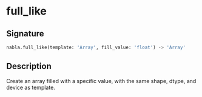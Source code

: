 # full_like

## Signature

```python
nabla.full_like(template: 'Array', fill_value: 'float') -> 'Array'
```

## Description

Create an array filled with a specific value, with the same shape, dtype, and device as template.

